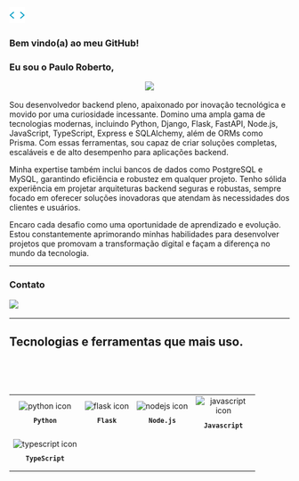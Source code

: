 <div>
 <align="center"><img src="https://github.com/Prdsilva80/Prdsilva80/blob/main/code.gif" height="28"/>
 <h3 align="left">
     Bem vindo(a) ao meu GitHub!
 </h3>

### Eu sou o Paulo Roberto,
<p align="center">
      <a href="https://github.com/DenverCoder1/readme-typing-svg"><img src="https://readme-typing-svg.herokuapp.com/?lines=Desenvolvedor%20Backend%20Pleno%20;Sempre%20Aprendendo%20coisas%20novas!&font=Fira%20Code&center=true&width=440&height=45&color=f75c7e&vCenter=true&size=22"></a>
    </p>
Sou desenvolvedor backend pleno, apaixonado por inovação tecnológica e movido por uma curiosidade incessante. Domino uma ampla gama de tecnologias modernas, incluindo Python, Django, Flask, FastAPI, Node.js, JavaScript, TypeScript, Express e SQLAlchemy, além de ORMs como Prisma. Com essas ferramentas, sou capaz de criar soluções completas, escaláveis e de alto desempenho para aplicações backend.

Minha expertise também inclui bancos de dados como PostgreSQL e MySQL, garantindo eficiência e robustez em qualquer projeto. Tenho sólida experiência em projetar arquiteturas backend seguras e robustas, sempre focado em oferecer soluções inovadoras que atendam às necessidades dos clientes e usuários.

Encaro cada desafio como uma oportunidade de aprendizado e evolução. Estou constantemente aprimorando minhas habilidades para desenvolver projetos que promovam a transformação digital e façam a diferença no mundo da tecnologia.




 
 ---
 

 ### Contato 
 
<a href = "mailto:probertos717@gmail.com"><img src="https://img.shields.io/badge/Gmail-D14836?style=for-the-badge&logo=gmail&logoColor=white" target="_blank"></a>
 
 ---
 
 ## Tecnologias e ferramentas que mais uso.
 <br><br><br>
 
<table align="center" height="490px">
    <td align="center">
      <img src="https://skillicons.dev/icons?i=python" width="65px" alt="python icon"/><br>
      <sub>
        <b>
          <pre>Python</pre>
        </b>
      </sub>
    </td>
    <td align="center">
      <img src="https://skillicons.dev/icons?i=flask" width="65px" alt="flask icon"/><br>
      <sub>
        <b>
          <pre>Flask</pre>
        </b>
      </sub>
    </td>
        <td align="center">
      <img src="https://skillicons.dev/icons?i=nodejs" width="65px" alt="nodejs icon"/><br>
      <sub>
        <b>
          <pre>Node.js</pre>
        </b>
      </sub>
    </td>
    <td align="center" width="100px;">
      <img src="https://skillicons.dev/icons?i=javascript" width="65px" alt="javascript icon"/><br>
      <sub>
        <b>
          <pre>&emsp;Javascript&emsp;</pre>
        </b>
      </sub>
    </td>
  </tr>
  <tr>
  <tr>
    <td align="center">
      <img src="https://skillicons.dev/icons?i=typescript" width="65px" alt="typescript icon"/><br>
      <sub>
        <b>
          <pre>TypeScript</pre>
        </b>
      </sub>
    </td>